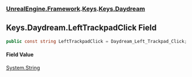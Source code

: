 ### [UnrealEngine.Framework](./UnrealEngine-Framework.md 'UnrealEngine.Framework').[Keys](./Keys.md 'UnrealEngine.Framework.Keys').[Keys.Daydream](./Keys-Daydream.md 'UnrealEngine.Framework.Keys.Daydream')
## Keys.Daydream.LeftTrackpadClick Field
  
```csharp
public const string LeftTrackpadClick = Daydream_Left_Trackpad_Click;
```
#### Field Value
[System.String](https://docs.microsoft.com/en-us/dotnet/api/System.String 'System.String')  
